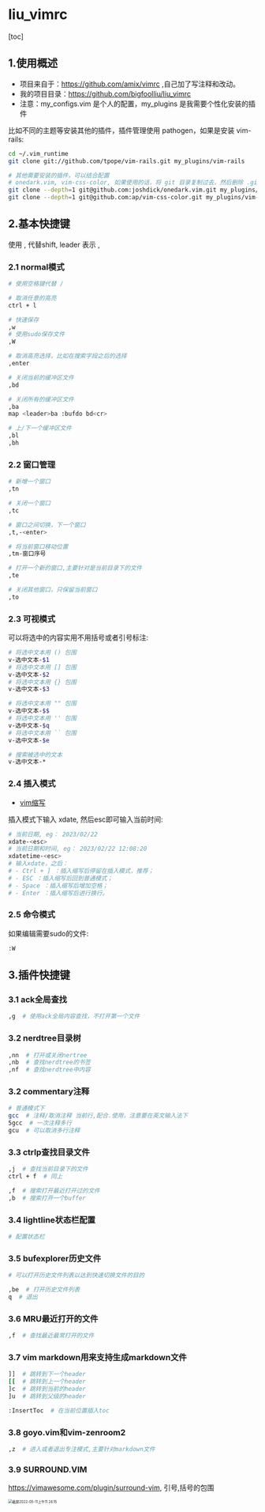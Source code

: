 # liu_vimrc

[toc]

## 1.使用概述

- 项目来自于：https://github.com/amix/vimrc ,自己加了写注释和改动。
- 我的项目目录：https://github.com/bigfoolliu/liu_vimrc
- 注意：my_configs.vim 是个人的配置，my_plugins 是我需要个性化安装的插件

比如不同的主题等安装其他的插件，插件管理使用 pathogen，如果是安装 vim-rails:

```sh
cd ~/.vim_runtime
git clone git://github.com/tpope/vim-rails.git my_plugins/vim-rails

# 其他需要安装的插件，可以结合配置
# onedark.vim, vim-css-color, 如果使用的话，将 git 目录复制过去，然后删除 .git
git clone --depth=1 git@github.com:joshdick/onedark.vim.git my_plugins/onedark.vim
git clone --depth=1 git@github.com:ap/vim-css-color.git my_plugins/vim-css-color
```

## 2.基本快捷键

使用 , 代替shift, leader 表示 ,

### 2.1 normal模式

```sh
# 使用空格键代替 /

# 取消任意的高亮
ctrl + l

# 快速保存
,w
# 使用sudo保存文件
,W

# 取消高亮选择，比如在搜索字段之后的选择
,enter

# 关闭当前的缓冲区文件
,bd

# 关闭所有的缓冲区文件
,ba
map <leader>ba :bufdo bd<cr>

# 上/下一个缓冲区文件
,bl
,bh
```

### 2.2 窗口管理

```sh
# 新增一个窗口
,tn

# 关闭一个窗口
,tc

# 窗口之间切换，下一个窗口
,t,-<enter>

# 将当前窗口移动位置
,tm-窗口序号

# 打开一个新的窗口,主要针对是当前目录下的文件
,te

# 关闭其他窗口，只保留当前窗口
,to
```

### 2.3 可视模式

可以将选中的内容实用不用括号或者引号标注:

```sh
# 将选中文本用 () 包围
v-选中文本-$1
# 将选中文本用 [] 包围
v-选中文本-$2
# 将选中文本用 {} 包围
v-选中文本-$3

# 将选中文本用 "" 包围
v-选中文本-$$
# 将选中文本用 '' 包围
v-选中文本-$q
# 将选中文本用 `` 包围
v-选中文本-$e

# 搜索被选中的文本
v-选中文本-*
```

### 2.4 插入模式

- [vim缩写](https://copyfuture.com/blogs-details/20200827171424316v9mveqvpxz76a3j)

插入模式下输入 xdate, 然后esc即可输入当前时间:

```sh
# 当前日期, eg： 2023/02/22
xdate-<esc>
# 当前日期和时间, eg： 2023/02/22 12:08:20
xdatetime-<esc>
# 输入xdate，之后：
# - Ctrl + ] ：插入缩写后停留在插入模式，推荐；
# - ESC ：插入缩写后回到普通模式；
# - Space ：插入缩写后增加空格；
# - Enter ：插入缩写后进行换行。
```

### 2.5 命令模式

如果编辑需要sudo的文件:

```sh
:W
```

## 3.插件快捷键

### 3.1 ack全局查找

```sh
,g  # 使用ack全局内容查找，不打开第一个文件
```

### 3.2 nerdtree目录树

```sh
,nn  # 打开或关闭nertree
,nb  # 查找nerdtree的书签
,nf  # 查找nerdtree中内容
```

### 3.2 commentary注释

```sh
# 普通模式下
gcc  # 注释/取消注释 当前行,配合.使用，注意要在英文输入法下
5gcc  # 一次注释多行
gcu  # 可以取消多行注释
```

### 3.3 ctrlp查找目录文件

```sh
,j  # 查找当前目录下的文件
ctrl + f  # 同上

,f  # 搜索打开最近打开过的文件
,b  # 搜索打开一个buffer
```

### 3.4 lightline状态栏配置

```sh
# 配置状态栏
```

### 3.5 bufexplorer历史文件

```sh
# 可以打开历史文件列表以达到快速切换文件的目的

,be  # 打开历史文件列表
q  # 退出
```

### 3.6 MRU最近打开的文件

```sh
,f  # 查找最近最常打开的文件
```

### 3.7 vim markdown用来支持生成markdown文件

```sh
]]  # 跳转到下一个header
[[  # 跳转到上一个header
]c  # 跳转到当前的header
]u  # 跳转到父级的header

:InsertToc  # 在当前位置插入toc
```

### 3.8 goyo.vim和vim-zenroom2

```sh
,z  # 进入或者退出专注模式,主要针对markdown文件
```

### 3.9 SURROUND.VIM

https://vimawesome.com/plugin/surround-vim, 引号,括号的包围

<img src="https://gitee.com/bigfoolliu/liu_imgs/raw/master/picgo/%E6%88%AA%E5%B1%8F2022-05-11%E4%B8%8A%E5%8D%8811.24.15.jpg" alt="截屏2022-05-11上午11.24.15" style="zoom:50%;" />

